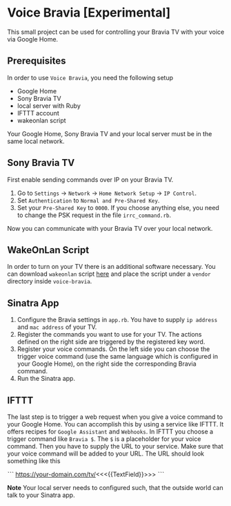 # Voice Bravia [Experimental]

This small project can be used for controlling your Bravia TV with your voice via Google Home.

## Prerequisites

In order to use `Voice Bravia`, you need the following setup

- Google Home
- Sony Bravia TV
- local server with Ruby
- IFTTT account
- wakeonlan script

Your Google Home, Sony Bravia TV and your local server must be in the same local network.

## Sony Bravia TV

First enable sending commands over IP on your Bravia TV.  

1. Go to `Settings` → `Network` → `Home Network Setup` → `IP Control`.
2. Set `Authentication` to `Normal and Pre-Shared Key`.
3. Set your `Pre-Shared Key` to `0000`. If you choose anything else, you need to change the PSK request in the file `irrc_command.rb`.

Now you can communicate with your Bravia TV over your local network.

## WakeOnLan Script

In order to turn on your TV there is an additional software necessary. You can download `wakeonlan` script [here](http://github.com/jpoliv/wakeonlan) and place the script under a `vendor` directory inside `voice-bravia`.

## Sinatra App

1. Configure the Bravia settings in `app.rb`. You have to supply `ip address` and `mac address` of your TV.
2. Register the commands you want to use for your TV. The actions defined on the right side are triggered by the registered key word.
3. Register your voice commands. On the left side you can choose the trigger voice command (use the same language which is configured in your Google Home), on the right side the corresponding Bravia command.
4. Run the Sinatra app.

## IFTTT

The last step is to trigger a web request when you give a voice command to your Google Home.
You can accomplish this by using a service like IFTTT. It offers recipes for `Google Assistant` and `Webhooks`. In IFTTT you choose a trigger command like `Bravia $`. The `$` is a placeholder for your voice command.
Then you have to supply the URL to your service. Make sure that your voice command will be added to your URL.
The URL should look something like this

ˋˋˋ
https://your-domain.com/tv/<<<{{TextField}}>>>
ˋˋˋ

__Note__ Your local server needs to configured such, that the outside world can talk to your Sinatra app.

